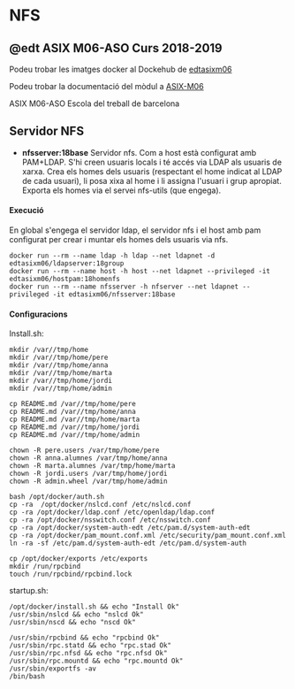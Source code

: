 # NFS
## @edt ASIX M06-ASO Curs 2018-2019

Podeu trobar les imatges docker al Dockehub de [edtasixm06](https://hub.docker.com/u/edtasixm06/)

Podeu trobar la documentació del mòdul a [ASIX-M06](https://sites.google.com/site/asixm06edt/)

ASIX M06-ASO Escola del treball de barcelona

## Servidor NFS

 * **nfsserver:18base** Servidor nfs. Com a host està configurat amb PAM+LDAP. S'hi creen usuaris locals i té accés via LDAP als usuaris de xarxa.
Crea els homes dels usuaris (respectant el home indicat al LDAP de cada usuari), li posa xixa al home i li assigna l'usuari i grup apropiat. Exporta els
homes via el servei nfs-utils (que engega).



#### Execució

En global s'engega el servidor ldap, el servidor nfs i el host amb pam configurat per crear i muntar els homes dels usuaris via nfs.

```
docker run --rm --name ldap -h ldap --net ldapnet -d edtasixm06/ldapserver:18group
docker run --rm --name host -h host --net ldapnet --privileged -it edtasixm06/hostpam:18homenfs
docker run --rm --name nfsserver -h nfserver --net ldapnet --privileged -it edtasixm06/nfsserver:18base
```

#### Configuracions

Install.sh:
```
mkdir /var//tmp/home
mkdir /var//tmp/home/pere
mkdir /var//tmp/home/anna
mkdir /var//tmp/home/marta
mkdir /var//tmp/home/jordi
mkdir /var//tmp/home/admin

cp README.md /var//tmp/home/pere
cp README.md /var//tmp/home/anna
cp README.md /var//tmp/home/marta
cp README.md /var//tmp/home/jordi
cp README.md /var//tmp/home/admin

chown -R pere.users /var/tmp/home/pere
chown -R anna.alumnes /var/tmp/home/anna
chown -R marta.alumnes /var/tmp/home/marta
chown -R jordi.users /var/tmp/home/jordi
chown -R admin.wheel /var/tmp/home/admin

bash /opt/docker/auth.sh
cp -ra  /opt/docker/nslcd.conf /etc/nslcd.conf
cp -ra /opt/docker/ldap.conf /etc/openldap/ldap.conf
cp -ra /opt/docker/nsswitch.conf /etc/nsswitch.conf
cp -ra /opt/docker/system-auth-edt /etc/pam.d/system-auth-edt
cp -ra /opt/docker/pam_mount.conf.xml /etc/security/pam_mount.conf.xml
ln -ra -sf /etc/pam.d/system-auth-edt /etc/pam.d/system-auth

cp /opt/docker/exports /etc/exports
mkdir /run/rpcbind 
touch /run/rpcbind/rpcbind.lock
```

startup.sh:
```
/opt/docker/install.sh && echo "Install Ok"
/usr/sbin/nslcd && echo "nslcd Ok"
/usr/sbin/nscd && echo "nscd Ok"

/usr/sbin/rpcbind && echo "rpcbind Ok"
/usr/sbin/rpc.statd && echo "rpc.stad Ok"
/usr/sbin/rpc.nfsd && echo "rpc.nfsd Ok"
/usr/sbin/rpc.mountd && echo "rpc.mountd Ok"
/usr/sbin/exportfs -av
/bin/bash
```


